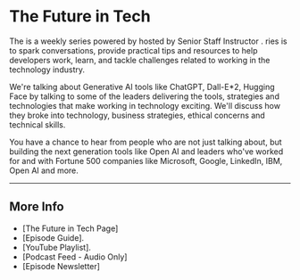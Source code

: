 # The Future in Tech


The   is a weekly series powered by  hosted by Senior Staff Instructor .
 ries is to spark conversations, provide practical tips and resources to help developers work, learn, and tackle challenges related to working in the technology industry.
    
We're talking about Generative AI tools like ChatGPT, Dall-E*2, Hugging Face by talking to some of the leaders delivering the tools, strategies and technologies that make working in technology exciting. We'll discuss how they broke into technology, business strategies, ethical concerns and technical skills.

You have a chance to hear from people who are not just talking about, but building the next generation tools like Open AI and leaders who've worked for and with Fortune 500 companies like Microsoft, Google, LinkedIn,  IBM,  Open AI and more.

---
## More Info
- [The Future in Tech Page]
- [Episode Guide].
- [YouTube Playlist].
- [Podcast Feed - Audio Only]
- [Episode Newsletter]

